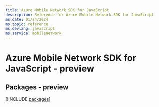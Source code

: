 ```yaml
---
title: Azure Mobile Network SDK for JavaScript
description: Reference for Azure Mobile Network SDK for JavaScript
ms.date: 01/24/2024
ms.topic: reference
ms.devlang: javascript
ms.service: mobilenetwork
---
```

# Azure Mobile Network SDK for JavaScript - preview
## Packages - preview
[!INCLUDE [packages](mobile-network-index.md)]